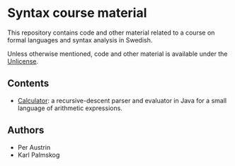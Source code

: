 # Syntax course material

This repository contains code and other material related to a course on formal languages and syntax analysis in Swedish.

Unless otherwise mentioned, code and other material is available under the [Unlicense](https://spdx.org/licenses/Unlicense.html).

## Contents

- [Calculator](src/Calculator): a recursive-descent parser and evaluator in Java for a small language of arithmetic expressions.

## Authors

- Per Austrin
- Karl Palmskog
